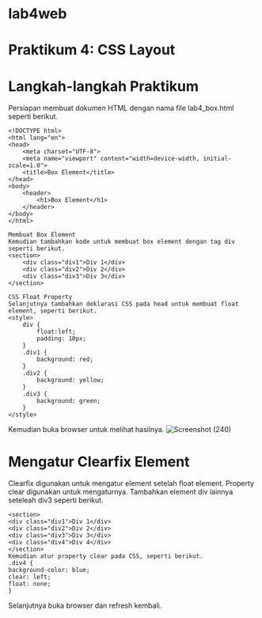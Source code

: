 # lab4web
# Praktikum 4: CSS Layout
# Langkah-langkah Praktikum 
Persiapan membuat dokumen HTML dengan nama file lab4_box.html seperti berikut. 
```
<!DOCTYPE html> 
<html lang="en"> 
<head> 
    <meta charset="UTF-8"> 
    <meta name="viewport" content="width=device-width, initial-scale=1.0"> 
    <title>Box Element</title> 
</head> 
<body> 
    <header> 
        <h1>Box Element</h1> 
    </header> 
</body> 
</html> 
 
Membuat Box Element 
Kemudian tambahkan kode untuk membuat box element dengan tag div seperti berikut. 
<section> 
    <div class="div1">Div 1</div> 
    <div class="div2">Div 2</div> 
    <div class="div3">Div 3</div>       
</section> 
 
CSS Float Property 
Selanjutnya tambahkan deklarasi CSS pada head untuk membuat float element, seperti berikut. 
<style> 
    div { 
        float:left; 
        padding: 10px;  
    } 
    .div1 { 
        background: red; 
    } 
    .div2 { 
        background: yellow; 
    } 
    .div3 { 
        background: green; 
    } 
</style>
```
 
Kemudian buka browser untuk melihat hasilnya.
![Screenshot (240)](https://github.com/user-attachments/assets/6bcd369d-927b-44a5-90f0-356c3cc4ce64)

# Mengatur Clearfix Element 
Clearfix digunakan untuk mengatur element setelah float element. Property clear digunakan untuk 
mengaturnya. 
Tambahkan element div lainnya seteleah div3 seperti berikut. 
```
<section> 
<div class="div1">Div 1</div> 
<div class="div2">Div 2</div> 
<div class="div3">Div 3</div>   
<div class="div4">Div 4</div>     
</section> 
Kemudian atur property clear pada CSS, seperti berikut. 
.div4 { 
background-color: blue; 
clear: left; 
float: none; 
}
```
Selanjutnya buka browser dan refresh kembali.

